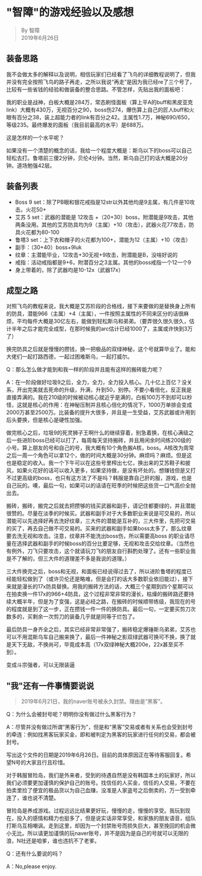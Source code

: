 # "智障"的游戏经验以及感想

> By 智障  
> 2019年6月26日

## 装备思路

我不会做太多的解释以及说明，相信玩家们已经看了飞鸟的详细教程说明了，但我并没有完全按照飞鸟的路子再走，之所以我说“再走”是因为我已经re了三个号了，比较有一些省钱的经验和做装备的整合思路。不管怎样，先贴出我的面板吧：

<ImageZoom :border="false" src="https://i.loli.net/2019/07/17/5d2e10543a80c23607.png" />

我的职业是战神，白板大概是284万，常态刷怪面板（算上平A的buff和黑皮亚克link）大概有430万，无视百分之90，boss伤274，爆伤算上自己的匠人buff和火眼有百分之38，装上超能力者的link有百分之42。主属性1.7万，神秘690/650，等级235。最终爆发的面板（我目前最高的水平）是688万。

<Note type="success" :label="false" fill>

这是怎样的一个水平呢？

如果没有一个清楚的概念的话，我给一个程度大概是：斯乌以下的boss可以自己轻松去打。鲁塔前三傻2分钟，贝伦4分钟。当然，斯乌自己打的话大概是20分钟。道场勉强42层。

</Note>

## 装备列表

- Boss 9 set：除了PB眼和银花戒指是12str以外其他均是9主属，有几件是10攻击。火花50+
- 艾苏 5 set：武器的潜能是 12攻击 +（20+30）boss，附潜能是9攻击，其他两条没用。其他的艾苏防具均为9（主属）+10（攻击），武器火花77攻击，防具火花都为80-100
- 鲁塔3 set：上下衣和帽子的火花都为100+，潜能为12（主属）+10（攻击）
- 副手：（30+40）boss+9luk
- 纹章：主潜能毕业，12攻击+30无视+9攻击，附潜能是B，没啥好说的
- 戒指：活动戒指都是9+6，附潜百分之3主属。其他的boss戒指一个12一个9
- 身上带着的，除了武器均是10-12x（武器17x）

## 成型之路

对照飞鸟的教程来说，我大概是艾苏阶段的合格线，接下来要做的是替换身上所有的防具，潜能966（主属）+4（主属），一件按照主属性的不同来区分的话很麻烦，平均每件大概是30亿左右，能做到轻松斯乌和弟弟。（要弄很久很久很久，估计半年之后才能完全成型，在那时候我的arc估计已经1000了，主属或许快到3万了）

换完防具之后就是慢慢的攒钱，换一把极品的双绿神秘，这个号就算毕业了。能和大佬们一起打路西德，一起过困难斯乌，一起打威尔。

Q：那么怎么做才能到和我一样的阶段并且能有这样的搬砖能力呢？

A：在一阶段做好垃圾9之后，全力，全力，全力投入核心。几十亿上百亿？没关系，开出完美就去死命的升级，升满，升到50，别停。不要小看倍化，反正我是直接弄满的。我在210级的时候被动核心就近乎是满的，白板100万不到却可以秒怪，这就是核心的作用：在神秘压制并且核心倍化的情况下，1000万单排会变成2000万甚至2500万。比装备的提升大很多，并且是一生受益，艾苏武器或许用到后头要换，但是核心是硬性加强。

做完核心之后，垃圾9的死灵狮子王啊什么的继续穿着，别急着换，在核心满级之后一些进阶boss已经可以打了，每周每天坚持搬砖，并且用闲余时间练200级的小号。算上朋友的号和自己的号，我大概有10个角色搬A核，boss。A核改为周常之后一周一个角色可以拿12个，做的时间大概是30分钟。麻烦吗？麻烦。但是这也是稳定的收入。我一个下午可以在这些号里榨出七亿，换出来的艾苏鞋子和披风，如果火花好的话可以收入更多，如果坚持做，是没有坏处的。想赚钱但是又打不过更高级的boss，也只有这方法了不是吗？韩服是靠自己肝的服，游戏，也是自己玩的。噢，最后一句，如果可以的话请在旺季的时候把这些货一口气高价全抛出去。

搬砖，搬砖，搬完之后就去把攒够的钱买武器和副手，请记住都要绿的，并且潜能很赞的。尽量在淡季的时候买。武器和副手对于大多数职业来说是可交易的，所以潜能可以先选择好再去洗好纹章，三大件的潜能是互补的，三大件里，先把可交易的买了，再去自己做不可交易的。买来的武器和副手如果boss太多了，那么纹章要去洗无视和攻击。注意，纹章并不能洗出boss伤，所以需要高boss 的职业请尽量在选择武器和副手的时候boss的百分比要足够，无视和攻击交给纹章。（当然也有例外，刀飞只要攻击，这个就请玩刀飞的朋友自行斟酌处理了。还有一些职业我是不了解的，但三大件的道理差不多是我说的道理。）

三大件换完之后，boss和无视，和面板已经说得过去了，所以进阶鲁塔的程度已经能轻松做到了（或许贝伦还是略难，但是会打的话大多数职业依旧能过），接下来就是漫长的17x防具替换。用我的搬砖方法的话，大概三个星期到四个星期可以在拍卖换一件17x的966+4防具，这个过程非常非常的漫长，枯燥的搬砖路还要持续大概半年，但是为了变强，这是必经之路，在搬砖的时候顺带练级，我现在的号的程度就是到了这一步，正在攒钱一件一件的换防具。最后一句，一定要买剪刀次数多的，买剩余一次剪刀的装备几乎就是同等于烂包了。

最后防具一身齐全之后，其实已经非常非常强了，搬砖稳定爆锤斯乌弟弟，艾苏也可以不用混斯乌车自己搬来换了，最后一件神秘之影双绿武器可换可不换，换了就是天下无敌，不换尚可，毕竟成本高（17x双绿神秘大概200e，22x甚至买不到）。

变成斗宗强者，可以无限装逼

## "我"还有一件事情要说说

> 2019年6月21日，我的naver账号被永久封禁。理由是“黑客”。

Q：为什么会被封号呢？明明你没有做过什么黑客行为？

A：尽管并没有做过所谓“黑客行为”，但是和“黑客”交易或者有关系也会受到封号的牵连：例如找黑客玩家买金，即和被判定为黑客的玩家进行任何的交易，都会被封号。

写出这个文件的日期是2019年6月26日。目前的具体原因正在等待客服回复。希望N号的大家且行且珍惜。

对于韩服冒险岛，我们是外来者，受到的待遇自然是没有韩国本土的玩家好，所以我们必须要更加谨慎的保护自己的账号。找信任的人买金，信任的人交易，不要在拍卖里捡了便宜的极品货以为自己血赚，没准是人家盗号之后倒卖的，万一受到牵连了，谁也说不清楚。

冒险岛是养成游戏。过程远远比结果更好玩，慢慢的走，慢慢的享受。我玩到现在，投入的感情和精力也挺多了，但是说实话非常享受，和家族的朋友语音，组队打斯乌互相嘲讽。走到这里，却因为一个封禁账号而损失巨大，甚至挽回的机会微小无比。所以请更加谨慎的玩naver账号，并不是因为是自己的号就可以无限的浪，N社还是咱爹，谁也违抗不了老爹。

Q：还有什么要说的吗？

A：No,please enjoy.
